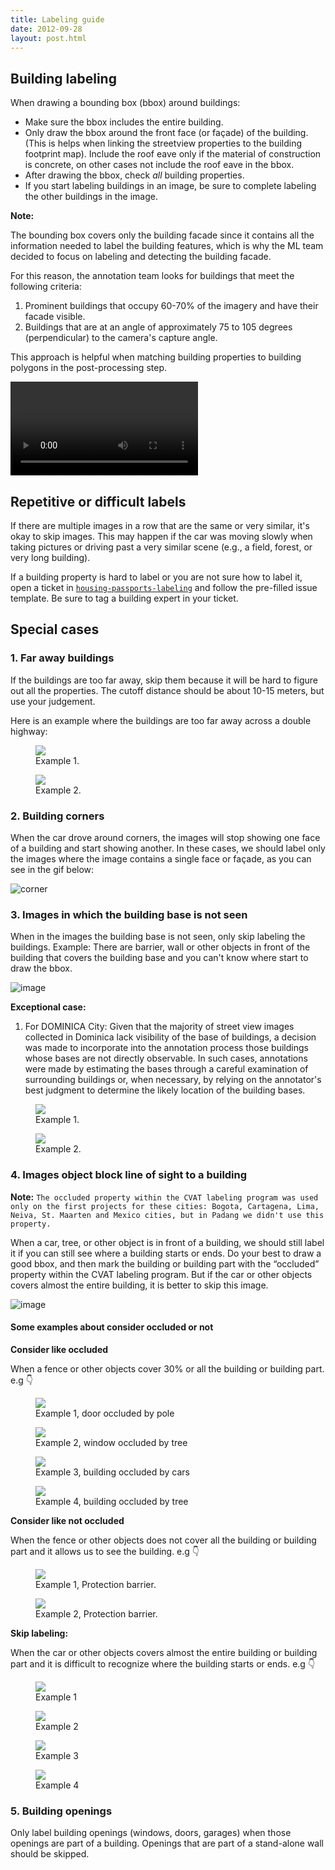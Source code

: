 ```yaml
---
title: Labeling guide
date: 2012-09-28
layout: post.html
---
```

## Building labeling

When drawing a bounding box (bbox) around buildings:

- Make sure the bbox includes the entire building.
- Only draw the bbox around the front face (or façade) of the building. (This is helps when linking the streetview properties to the building footprint map). Include the roof eave only if the material of construction is concrete, on other cases not include the roof eave in the bbox.
- After drawing the bbox, check *all* building properties.
- If you start labeling buildings in an image, be sure to complete labeling the other buildings in the image.

**Note:**

The bounding box covers only the building facade since it contains all the information needed to label the building features, which is why the ML team decided to focus on labeling and detecting the building facade.

For this reason, the annotation team looks for buildings that meet the following criteria:
1. Prominent buildings that occupy 60-70% of the imagery and have their facade visible.
2. Buildings that are at an angle of approximately 75 to 105 degrees (perpendicular) to the camera's capture angle.

This approach is helpful when matching building properties to building polygons in the post-processing step.

![cvat_building_labeling](/housing-passports-labeling/assets/graphics/content_blogs/cvat_building_labeling.mp4)

## Repetitive or difficult labels

If there are multiple images in a row that are the same or very similar, it's okay to skip images. This may happen if the car was moving slowly when taking pictures or driving past a very similar scene (e.g., a field, forest, or very long building).

If a building property is hard to label or you are not sure how to label it, open a ticket in [`housing-passports-labeling`](https://github.com/developmentseed/housing-passports-labeling/issues/new) and follow the pre-filled issue template. Be sure to tag a building expert in your ticket.

## Special cases

### 1. Far away buildings

If the buildings are too far away, skip them because it will be hard to figure out all the properties. The cutoff distance should be about 10-15 meters, but use your judgement.

Here is an example where the buildings are too far away across a double highway:

<div class="gallery">
    <figure >
        <img src="/housing-passports-labeling/assets/graphics/content_blogs/far_away_1.jpg">
        <figcaption> Example 1.</figcaption>
    </figure>
    <figure >
        <img src="/housing-passports-labeling/assets/graphics/content_blogs/far_away_2.jpg">
        <figcaption> Example 2.</figcaption>
    </figure>
</div>

### 2. Building corners

When the car drove around corners, the images will stop showing one face of a building and start showing another. In these cases, we should label only the images where the image contains a single face or façade, as you can see in the gif below:

![corner](/housing-passports-labeling/assets/graphics/content_blogs/building_corners.gif)

### 3. Images in which the building base is not seen

When in the images the building base is not seen, only skip labeling the buildings. Example: There are barrier, wall or other objects in front of the building that covers the building base and you can't know where start to draw the bbox.

![image](/housing-passports-labeling/assets/graphics/content_blogs/building_base_is_not_seen.jpg)

**Exceptional case:**

1. For DOMINICA City: Given that the majority of street view images collected in Dominica lack visibility of the base of buildings, a decision was made to incorporate into the annotation process those buildings whose bases are not directly observable. In such cases, annotations were made by estimating the bases through a careful examination of surrounding buildings or, when necessary, by relying on the annotator's best judgment to determine the likely location of the building bases.

<div class="gallery">
    <figure >
        <img src="/housing-passports-labeling/assets/graphics/content_blogs/label_building_base_is_not_seen_1.jpg">
        <figcaption> Example 1.</figcaption>
    </figure>
    <figure >
        <img src="/housing-passports-labeling/assets/graphics/content_blogs/label_building_base_is_not_seen_2.jpg">
        <figcaption> Example 2.</figcaption>
    </figure>
</div>


### 4. Images object block line of sight to a building

**Note:** `The occluded property within the CVAT labeling program was used only on the first projects for these cities: Bogota, Cartagena, Lima, Neiva, St. Maarten and Mexico cities, but in Padang we didn't use this property.` 

When a car, tree, or other object is in front of a building, we should still label it if you can still see where a building starts or ends. Do your best to draw a good bbox, and then mark the building or building part with the “occluded” property within the CVAT labeling program. But if the car or other objects covers almost the entire building, it is better to skip this image.

![image](/housing-passports-labeling/assets/graphics/content_blogs/images_object_block_line.jpg)

#### Some examples about consider occluded or not

**Consider like occluded**

When a fence or other objects cover 30% or all the building or building part. e.g 👇

<div class="gallery">
    <figure >
        <a class="modal-btn"><img src="/housing-passports-labeling/assets/graphics/content_blogs/occluded_01.jpg"></a>
        <figcaption> Example 1, door occluded by pole</figcaption>
    </figure>
    <figure >
        <a class="modal-btn"><img src="/housing-passports-labeling/assets/graphics/content_blogs/occluded_02.jpg"></a>
        <figcaption> Example 2, window occluded by tree</figcaption>
    </figure>
    <figure >
        <a class="modal-btn"><img src="/housing-passports-labeling/assets/graphics/content_blogs/occluded_03.jpg"></a>
        <figcaption> Example 3, building occluded by cars</figcaption>
    </figure>
    <figure >
        <a class="modal-btn"><img src="/housing-passports-labeling/assets/graphics/content_blogs/occluded_04.jpg"></a>
        <figcaption> Example 4, building occluded by tree</figcaption>  
    </figure>
</div>

**Consider like not occluded**


When the fence or other objects does not cover all the building or building part and it allows us to see the building. e.g 👇

<div class="gallery">
    <figure >
        <a class="modal-btn"><img src="/housing-passports-labeling/assets/graphics/images/building_security/secure_cartagena_neiva_01.jpg"></a>
        <figcaption> Example 1, Protection barrier.</figcaption>
    </figure>
    <figure >
        <a class="modal-btn"><img src="/housing-passports-labeling/assets/graphics/images/building_security/secure_cartagena_neiva_02.jpg"></a>
        <figcaption> Example 2, Protection barrier.</figcaption>
    </figure>
</div>

**Skip labeling:**

When the car or other objects covers almost the entire building or building part and it is difficult to recognize where the building starts or ends. e.g 👇

<div class="gallery">
    <figure >
        <a class="modal-btn"><img src="/housing-passports-labeling/assets/graphics/content_blogs/skip_01.jpg"></a>
        <figcaption> Example 1</figcaption>
    </figure>
    <figure >
        <a class="modal-btn"><img src="/housing-passports-labeling/assets/graphics/content_blogs/skip_02.jpg"></a>
        <figcaption> Example 2</figcaption>
    </figure>
    <figure >
        <a class="modal-btn"><img src="/housing-passports-labeling/assets/graphics/content_blogs/skip_03.jpg"></a>
        <figcaption> Example 3</figcaption>
    </figure>
    <figure >
        <a class="modal-btn"><img src="/housing-passports-labeling/assets/graphics/content_blogs/skip_04.jpg"></a>
        <figcaption> Example 4</figcaption>  
    </figure>
</div>

### 5. Building openings

Only label building openings (windows, doors, garages) when those openings are part of a building. Openings that are part of a stand-alone wall should be skipped.